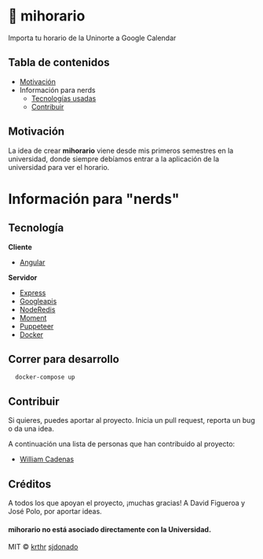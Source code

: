 # 📆 mihorario
Importa tu horario de la Uninorte a Google Calendar

## Tabla de contenidos
- [Motivación](#motivación) 
- Información para nerds
  - [Tecnologías usadas](#tecnología)
  - [Contribuir](#contribuir)

## Motivación
La idea de crear **mihorario** viene desde mis primeros semestres en la universidad, donde siempre debíamos entrar a la aplicación de la universidad para ver el horario.

# Información para "nerds"
## Tecnología

<b>Cliente</b>
- [Angular](https://github.com/angular/angular)

<b>Servidor</b>
- [Express](https://expressjs.com/)
- [Googleapis](https://github.com/googleapis/google-api-nodejs-client)
- [NodeRedis](https://github.com/NodeRedis/node_redis)
- [Moment](https://github.com/moment/moment)
- [Puppeteer](https://github.com/GoogleChrome/puppeteer)
- [Docker](https://hub.docker.com/_/node/)

## Correr para desarrollo
```
  docker-compose up
```

## Contribuir
Si quieres, puedes aportar al proyecto. Inicia un pull request, reporta un bug o da una idea.

A continuación una lista de personas que han contribuido al proyecto:

- [William Cadenas](https://github.com/WilliamCadenas21)

## Créditos
A todos los que apoyan el proyecto, ¡muchas gracias! A David Figueroa y José Polo, por aportar ideas.

#### mihorario no está asociado directamente con la Universidad.

MIT © [krthr](https://github.com/krthr) [sjdonado](https://github.com/sjdonado)
